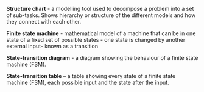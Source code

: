 **Structure chart** - a modelling tool used to decompose a problem into a set of sub-tasks. Shows hierarchy or structure of the different models and how they connect with each other.

**Finite state machine** - mathematical model of a machine that can be in one state of a fixed set of possible states - one state is changed by another external input- known as a transition

**State-transition diagram** - a diagram showing the behaviour of a finite state machine (FSM).

**State-transition table** – a table showing every state of a finite state machine (FSM), each possible input and the state after the input.